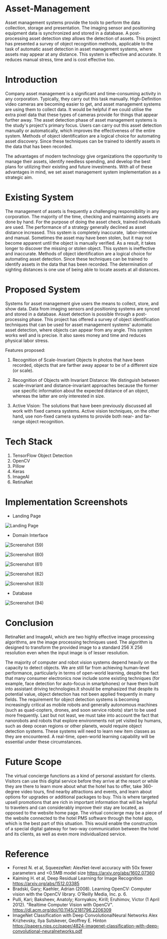 # Asset-Management
Asset management systems provide the tools to perform the data collection, storage and presentation. The imaging sensor and positioning equipment data is synchronized and stored in a database. A post-processing asset detection step allows the detection of assets. This project has presented a survey of object recognition methods, applicable to the task of automatic asset detection in asset management systems, where assets may appear at any distance. This system is effective and accurate. It reduces manual stress, time and is cost effective too.

# Introduction
Company asset management is a significant and time-consuming activity in any corporation. Typically, they carry out this task manually. High-Definition video cameras are becoming easier to get, and asset management systems are using them to collect data. It would be helpful if we could utilise the extra pixel data that these types of cameras provide for things that appear further away. The asset detection phase of asset management systems is the study's project's primary focus. Users can carry out this asset detection manually or automatically, which improves the effectiveness of the entire system. Methods of object identification are a logical choice for automating asset discovery. Since these techniques can be trained to identify assets in the data that has been recorded. 

The advantages of modern technology give organizations the opportunity to manage their assets, identify needless spending, and develop the best plans for utilizing their existing and future investments. With all of these advantages in mind, we set asset management system implementation as a strategic aim.

# Existing System
The management of assets is frequently a challenging responsibility in any corporation. The majority of the time, checking and maintaining assets are done by hand. For the purpose of doing the asset check, trained individuals are used. The performance of a strategy generally declined as asset distance increased. This system is completely inaccurate,  labor-intensive and manual. Sometimes the asset may have been stolen, but it may not become apparent until the object is manually verified. As a result, it takes longer to discover the missing or stolen object. This system is ineffective and inaccurate.
Methods of object identification are a logical choice for automating asset detection. Since these techniques can be trained to identify assets in the data that has been recorded. The determination of sighting distances is one use of being able to locate assets at all distances.

# Proposed System
Systems for asset management give users the means to collect, store, and show data. Data from imaging sensors and positioning systems are synced and stored in a database. Asset detection is possible through a post-processing phase. This project has offered a survey of object identification techniques that can be used for asset management systems' automatic asset detection, where objects can appear from any angle. This system works well and is precise. It also saves money and time and reduces physical labor stress.

Features proposed:
1. Recognition of Scale-Invariant Objects In photos that have been recorded, objects that are farther away appear to be of a different size (or scale).

2. Recognition of Objects with Invariant Distance: We distinguish between scale-invariant and distance-invariant approaches because the former use specific information about the expected distance of an object, whereas the latter are only interested in size.

3. Active Vision: The solutions that have been previously discussed all work with fixed camera systems. Active vision techniques, on the other hand, use non-fixed camera systems to provide both near- and far-range object recognition.

# Tech Stack
1. TensorFlow Object Detection  
2. OpenCV
3. Pillow
4. Keras
5. ImageAI
6. RetinaNet

# Implementation Screenshots
- Landing Page

![Landing Page](https://user-images.githubusercontent.com/52947925/211083458-6a39a28e-67c7-4e26-a3cf-f4f03559bc13.png)

- Domain Interface

![Screenshot (59)](https://user-images.githubusercontent.com/52947925/211083710-1ff8bece-ba36-497d-bc4a-eb3524936d24.png)

![Screenshot (60)](https://user-images.githubusercontent.com/52947925/211083708-dd815361-53b0-48d9-b352-f477bfbdad58.png)

![Screenshot (61)](https://user-images.githubusercontent.com/52947925/211083705-ee394c62-1067-43c5-b8c4-6ac1b2530dce.png)

![Screenshot (62)](https://user-images.githubusercontent.com/52947925/211083704-f20bf058-d452-4eef-ae6a-919df7149ef7.png)

![Screenshot (63)](https://user-images.githubusercontent.com/52947925/211083702-8e4b17fd-9034-4e37-9aeb-91832e2b44fe.png)

- Database

![Screenshot (94)](https://user-images.githubusercontent.com/52947925/211084246-9bd2f46b-1f93-417e-a741-4d0722a505b4.png)

# Conclusion
RetinaNet and ImageAI, which are two highly effective image processing algorithms, are the image processing techniques used. The algorithm is designed to transform the provided image to a standard 256 X 256 resolution even when the input image is of lesser resolution.

The majority of computer and robot vision systems depend heavily on the capacity to detect objects. We are still far from achieving human-level performance, particularly in terms of open-world learning, despite the fact that many consumer electronics now include some existing techniques (for example, face detection for auto-focus in smartphones) or have them built into assistant driving technologies.It should be emphasized that despite its potential value, object detection has not been applied frequently in many fields. The requirement for object detection systems is becoming increasingly critical as mobile robots and generally autonomous machines (such as quad-copters, drones, and soon service robots) start to be used more frequently. Last but not least, we must take into account the fact that nanorobots and robots that explore environments not yet visited by humans, such as deep ocean regions or other planets, would require object detection systems. These systems will need to learn new item classes as they are encountered. A real-time, open-world learning capability will be essential under these circumstances.

# Future Scope
The virtual concierge functions as a kind of personal assistant for clients. Visitors can use this digital service before they arrive at the resort or while they are there to learn more about what the hotel has to offer, take 360-degree video tours, find nearby attractions and events, and learn about options for upgrades or additional packages to buy. This is where targeted upsell promotions that are rich in important information that will be helpful to travelers and can considerably improve their stay are located, as opposed to the website home page. The virtual concierge may be a piece of the website connected to the hotel PMS software through the hotel app, which is the best part of this situation. This would enable the construction of a special digital gateway for two-way communication between the hotel and its clients, as well as even more individualized service.

# Reference
- Forrest N. et al, SqueezeNet: AlexNet-level accuracy with 50x fewer parameters and <0.5MB model size  https://arxiv.org/abs/1602.07360  
- Kaiming H. et al, Deep Residual Learning for Image Recognition https://arxiv.org/abs/1512.03385 
- Bradski, Gary; Kaehler, Adrian (2008). Learning OpenCV: Computer vision with the OpenCV library. O'Reilly Media, Inc. p. 6.
- Pulli, Kari; Baksheev, Anatoly; Kornyakov, Kirill; Eruhimov, Victor (1 April 2012). "Realtime Computer Vision with OpenCV". https://dl.acm.org/doi/10.1145/2181796.2206309 
- ImageNet Classification with Deep ConvolutionalNeural Networks Alex Krizhevsky, Ilya Sutskever, Geoffrey E. Hinton https://papers.nips.cc/paper/4824-imagenet-classification-with-deep-convolutional-neuralnetworks.pdf


